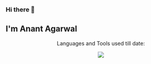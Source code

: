 ### Hi there 👋
## I'm Anant Agarwal
<!--
**Anant1Agarwal/Anant1Agarwal** is a ✨ _special_ ✨ repository because its `README.md` (this file) appears on your GitHub profile.

Here are some ideas to get you started:

- 🔭 I’m currently working on ...
- 🌱 I’m currently learning ...
- 👯 I’m looking to collaborate on ...
- 🤔 I’m looking for help with ...
- 💬 Ask me about ...
- 📫 How to reach me: ...
- 😄 Pronouns: ...
- ⚡ Fun fact: ...
-->

<p align="center">Languages and Tools used till date:</p>
<p align="center">
  <a href="https://skillicons.dev">
    <img src="https://skillicons.dev/icons?i=cpp,c,py,java,anaconda,html,css,js,figma,react,mongodb,nodejs,tailwind,postman,git,github,vscode" />
  </a>
</p>


